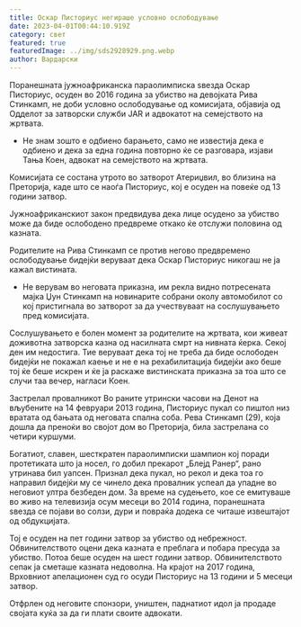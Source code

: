 ```yaml
---
title: Оскар Писториус негираше условно ослободување
date: 2023-04-01T00:44:10.919Z
category: свет
featured: true
featuredImage: ../img/sds2928929.png.webp
author: Вардарски
---
```


Поранешната јужноафриканска параолимписка ѕвезда Оскар Писториус, осуден во 2016 година за убиство на девојката Рива Стинкамп, не доби условно ослободување од комисијата, објавија од Одделот за затворски служби JAR и адвокатот на семејството на жртвата.

- Не знам зошто е одбиено барањето, само не известија дека е одбиено и дека за една година повторно ќе се разговара, изјави Тања Коен, адвокат на семејството на жртвата.

Комисијата се состана утрото во затворот Атериџвил, во близина на Преторија, каде што се наоѓа Писториус, кој е осуден на повеќе од 13 години затвор.

Јужноафриканскиот закон предвидува дека лице осудено за убиство може да биде ослободено предвреме откако ќе отслужи половина од казната.

Родителите на Рива Стинкамп се против негово предвремено ослободување бидејќи веруваат дека Оскар Писториус никогаш не ја кажал вистината.

- Не верувам во неговата приказна, им рекла видно потресената мајка Џун Стинкамп на новинарите собрани околу автомобилот со кој пристигнала во затворот за да учествуваат на сослушувањето пред комисијата.

Сослушувањето е болен момент за родителите на жртвата, кои живеат доживотна затворска казна од насилната смрт на нивната ќерка. Секој ден им недостига. Тие веруваат дека тој не треба да биде ослободен бидејќи не покажал каење и не е на рехабилитација бидејќи ако беше тој ќе беше искрен и ќе ја раскаже вистинската приказна за тоа што се случи таа вечер, нагласи Коен.

Застрелал провалникот
Во раните утрински часови на Денот на вљубените на 14 февруари 2013 година, Писториус пукал со пиштол низ вратата од бањата од неговата спална соба. Рева Стинкамп (29), која дошла да преноќи во својот дом во Преторија, била застрелана со четири куршуми.

Богатиот, славен, шесткратен параолимписки шампион кој поради протетиката што ја носел, го добил прекарот „Блејд Ранер“, рано утринава бил уапсен. Признал дека пукал, но рекол и дека тоа го направил бидејќи му се чинело дека провалник успеал да упадне во неговиот ултра безбеден дом. За време на судењето, кое се емитуваше во живо на телевизија осум месеци во 2014 година, поранешната ѕвезда се појави во солзи, дури и повраќа додека се читаше извештајот од обдукцијата.

Тој е осуден на пет години затвор за убиство од небрежност. Обвинителството оцени дека казната е преблага и побара пресуда за убиство. Потоа беше осуден на шест години затвор. Обвинителството сепак ја сметаше казната недоволна. На крајот на 2017 година, Врховниот апелационен суд го осуди Писториус на 13 години и 5 месеци затвор.

Отфрлен од неговите спонзори, уништен, паднатиот идол ја продаде својата куќа за да ги плати своите адвокати.
